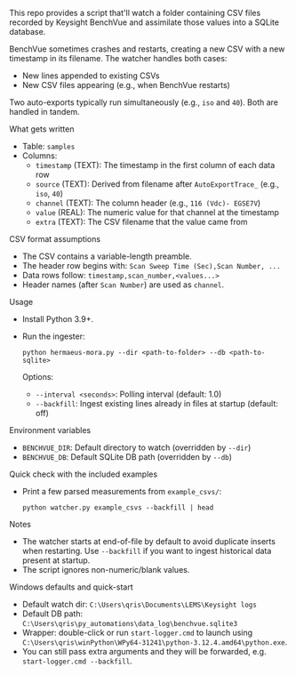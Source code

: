 This repo provides a script that'll watch a folder containing CSV files recorded by Keysight BenchVue and assimilate those values into a SQLite database.

BenchVue sometimes crashes and restarts, creating a new CSV with a new timestamp in its filename. The watcher handles both cases:
- New lines appended to existing CSVs
- New CSV files appearing (e.g., when BenchVue restarts)

Two auto-exports typically run simultaneously (e.g., `iso` and `40`). Both are handled in tandem.

What gets written
- Table: `samples`
- Columns:
  - `timestamp` (TEXT): The timestamp in the first column of each data row
  - `source` (TEXT): Derived from filename after `AutoExportTrace_` (e.g., `iso`, `40`)
  - `channel` (TEXT): The column header (e.g., `116 (Vdc)- EGSE7V`)
  - `value` (REAL): The numeric value for that channel at the timestamp
  - `extra` (TEXT): The CSV filename that the value came from

CSV format assumptions
- The CSV contains a variable-length preamble.
- The header row begins with: `Scan Sweep Time (Sec),Scan Number, ...`
- Data rows follow: `timestamp,scan_number,<values...>`
- Header names (after `Scan Number`) are used as `channel`.

Usage
- Install Python 3.9+.
- Run the ingester:

  `python hermaeus-mora.py --dir <path-to-folder> --db <path-to-sqlite>`

  Options:
  - `--interval <seconds>`: Polling interval (default: 1.0)
  - `--backfill`: Ingest existing lines already in files at startup (default: off)

Environment variables
- `BENCHVUE_DIR`: Default directory to watch (overridden by `--dir`)
- `BENCHVUE_DB`: Default SQLite DB path (overridden by `--db`)

Quick check with the included examples
- Print a few parsed measurements from `example_csvs/`:

  `python watcher.py example_csvs --backfill | head`

Notes
- The watcher starts at end-of-file by default to avoid duplicate inserts when restarting. Use `--backfill` if you want to ingest historical data present at startup.
- The script ignores non-numeric/blank values.

Windows defaults and quick-start
- Default watch dir: `C:\Users\qris\Documents\LEMS\Keysight logs`
- Default DB path: `C:\Users\qris\py_automations\data_log\benchvue.sqlite3`
- Wrapper: double-click or run `start-logger.cmd` to launch using `C:\Users\qris\winPython\WPy64-31241\python-3.12.4.amd64\python.exe`.
- You can still pass extra arguments and they will be forwarded, e.g. `start-logger.cmd --backfill`.

